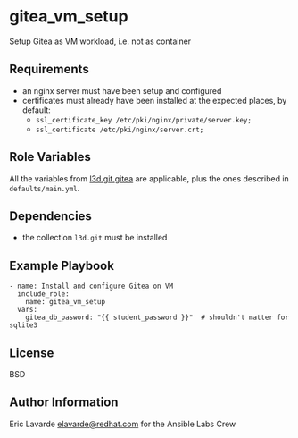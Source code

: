 gitea\_vm\_setup
==============

Setup Gitea as VM workload, i.e. not as container

Requirements
------------

* an nginx server must have been setup and configured
* certificates must already have been installed at the expected places, by default:
    * `ssl_certificate_key /etc/pki/nginx/private/server.key;`
    * `ssl_certificate /etc/pki/nginx/server.crt;`

Role Variables
--------------

All the variables from [l3d.git.gitea](https://galaxy.ansible.com/ui/repo/published/l3d/git/content/role/gitea/) are applicable, plus the ones described in `defaults/main.yml`.

Dependencies
------------

* the collection `l3d.git` must be installed

Example Playbook
----------------

    - name: Install and configure Gitea on VM
      include_role:
        name: gitea_vm_setup
      vars:
        gitea_db_pasword: "{{ student_password }}"  # shouldn't matter for sqlite3

License
-------

BSD

Author Information
------------------

Eric Lavarde <elavarde@redhat.com> for the Ansible Labs Crew

